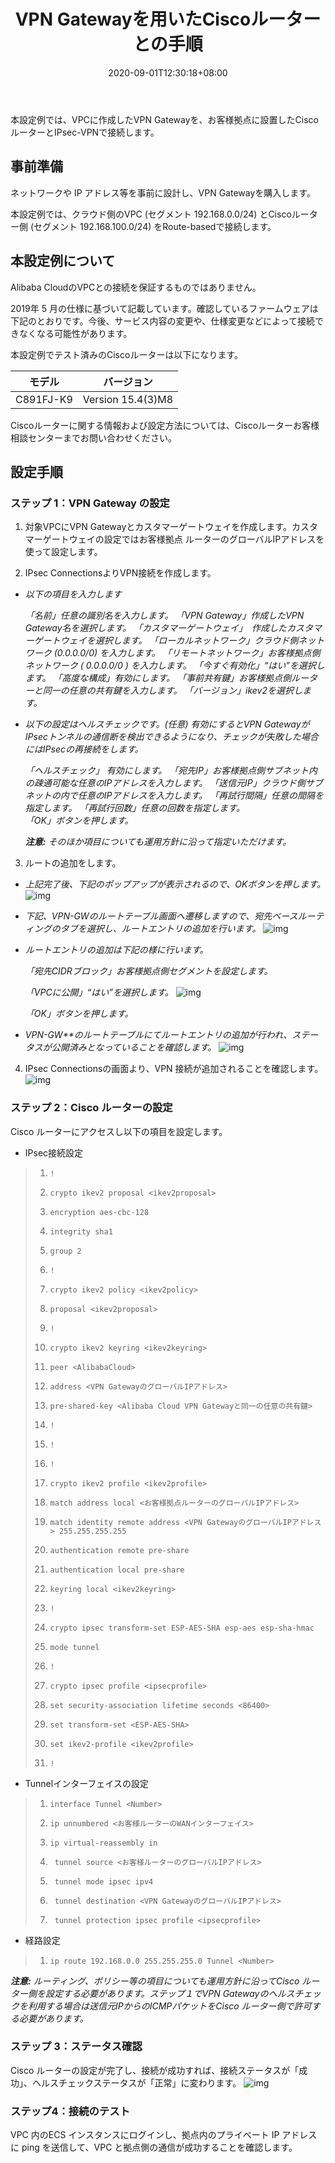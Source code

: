 ﻿---
title: "VPN Gatewayを用いたCiscoルーターとの手順"
description: "VPN Gatewayを用いたCiscoルーターとのIP Sec-VPN接続手順を紹介します。"
date: 2020-09-01T12:30:18+08:00
weight: 40
draft: false
---

本設定例では、VPCに作成したVPN Gatewayを、お客様拠点に設置したCisco ルーターとIPsec-VPNで接続します。

## 事前準備

ネットワークや IP アドレス等を事前に設計し、VPN Gatewayを購入します。

本設定例では、クラウド側のVPC (セグメント 192.168.0.0/24) とCiscoルーター側 (セグメント 192.168.100.0/24) をRoute-basedで接続します。

## 本設定例について

Alibaba CloudのVPCとの接続を保証するものではありません。

2019年 5 月の仕様に基づいて記載しています。確認しているファームウェアは下記のとおりです。今後、サービス内容の変更や、仕様変更などによって接続できなくなる可能性があります。

本設定例でテスト済みのCiscoルーターは以下になります。

| **モデル** | **バージョン**    |
| ---------- | ----------------- |
| C891FJ-K9  | Version 15.4(3)M8 |

Ciscoルーターに関する情報および設定方法については、Ciscoルーターお客様相談センターまでお問い合わせください。

## 設定手順

### ステップ 1：VPN Gateway の設定

1. 対象VPCにVPN Gatewayとカスタマーゲートウェイを作成します。カスタマーゲートウェイの設定ではお客様拠点 ルーターのグローバルIPアドレスを使って設定します。

2. IPsec ConnectionsよりVPN接続を作成します。

- *以下の項目を入力します*

  *「名前」任意の識別名を入力します。*
  *「VPN Gateway」作成したVPN Gateway名を選択します。*
  *「カスタマーゲートウェイ」　作成したカスタマーゲートウェイを選択します。*
  *「ローカルネットワーク」クラウド側ネットワーク (0.0.0.0/0) を入力します。*
  *「リモートネットワーク」お客様拠点側ネットワーク ( 0.0.0.0/0 ) を入力します。*
  *「今すぐ有効化」“はい”を選択します。*
  *「高度な構成」有効にします。*
  *「事前共有鍵」お客様拠点側ルーターと同一の任意の共有鍵を入力します。*
  *「バージョン」ikev2を選択します。*

- *以下の設定はヘルスチェックです。(任意)*
  *有効にするとVPN GatewayがIPsecトンネルの通信断を検出できるようになり、チェックが失敗した場合にはIPsecの再接続をします。*

  *「ヘルスチェック」 有効にします。*
  *「宛先IP」お客様拠点側サブネット内の疎通可能な任意のIPアドレスを入力します。*
  *「送信元IP」クラウド側サブネットの内で任意のIPアドレスを入力します。*
  *「再試行間隔」任意の間隔を指定します。*
  *「再試行回数」任意の回数を指定します。*  
  *「OK」ボタンを押します。*

  ***注意:*** *そのほか項目についても運用方針に沿って指定いただけます。*

3. ルートの追加をします。

- *上記完了後、下記のポップアップが表示されるので、OKボタンを押します。*
  ![img](https://github.com/sbcloud/help/tree/master/content/best-practice/network/imgs/cm-001.png)

- *下記、VPN-GWのルートテーブル画面へ遷移しますので、宛先ベースルーティングのタブを選択し、ルートエントリの追加を行います。*
  ![img](https://github.com/sbcloud/help/tree/master/content/best-practice/network/imgs/cm-002.png)

- *ルートエントリの追加は下記の様に行います。*

  *「宛先CIDRブロック」お客様拠点側セグメントを設定します。*

  *「VPCに公開」“はい”を選択します。*
  ![img](https://github.com/sbcloud/help/tree/master/content/best-practice/network/imgs/cm-003.png)

  *「OK」ボタンを押します。*

- *VPN-GW**のルートテーブルにてルートエントリの追加が行われ、ステータスが公開済みとなっていることを確認します。*
  ![img](https://github.com/sbcloud/help/tree/master/content/best-practice/network/imgs/cm-004.png)

4. IPsec Connectionsの画面より、VPN 接続が追加されることを確認します。
    ![img](https://github.com/sbcloud/help/tree/master/content/best-practice/network/imgs/cm-005.png)


### ステップ 2：Cisco ルーターの設定

Cisco ルーターにアクセスし以下の項目を設定します。

-  IPsec接続設定


>1.     !
>2.     crypto ikev2 proposal <ikev2proposal> 
>3.     encryption aes-cbc-128
>4.     integrity sha1
>5.     group 2
>6.     !
>7.     crypto ikev2 policy <ikev2policy> 
>8.     proposal <ikev2proposal>
>9.     !
>10.     crypto ikev2 keyring <ikev2keyring>
>11.     peer <AlibabaCloud>
>12.     address <VPN GatewayのグローバルIPアドレス>
>13.     pre-shared-key <Alibaba Cloud VPN Gatewayと同一の任意の共有鍵>
>14.     !
>15.     !
>16.     !
>17.     crypto ikev2 profile <ikev2profile>
>18.     match address local <お客様拠点ルーターのグローバルIPアドレス>
>19.     match identity remote address <VPN GatewayのグローバルIPアドレス> 255.255.255.255 
>20.     authentication remote pre-share
>21.     authentication local pre-share
>22.     keyring local <ikev2keyring>
>23.     !
>24.     crypto ipsec transform-set ESP-AES-SHA esp-aes esp-sha-hmac 
>25.     mode tunnel
>26.     !
>27.     crypto ipsec profile <ipsecprofile>
>28.     set security-association lifetime seconds <86400>
>29.     set transform-set <ESP-AES-SHA>
>30.     set ikev2-profile <ikev2profile>
>31.     !

-  Tunnelインターフェイスの設定

>1.     interface Tunnel <Number>
>2.     ip unnumbered <お客様ルーターのWANインターフェイス>
>3.     ip virtual-reassembly in
>4.      tunnel source <お客様ルーターのグローバルIPアドレス>
>5.      tunnel mode ipsec ipv4
>6.      tunnel destination <VPN GatewayのグローバルIPアドレス>
>7.      tunnel protection ipsec profile <ipsecprofile>

-  経路設定

>1.     ip route 192.168.0.0 255.255.255.0 Tunnel <Number>

  ***注意:*** *ルーティング、ポリシー等の項目についても運用方針に沿ってCisco ルーター側を設定する必要があります。ステップ１でVPN Gatewayのヘルスチェックを利用する場合は送信元IPからのICMPパケットをCisco ルーター側で許可する必要があります。*

### ステップ 3：ステータス確認

Cisco ルーターの設定が完了し、接続が成功すれば、接続ステータスが「成功」、ヘルスチェックステータスが「正常」に変わります。
  ![img](https://github.com/sbcloud/help/tree/master/content/best-practice/network/imgs/cm-006.png)


### ステップ4：接続のテスト

VPC 内のECS インスタンスにログインし、拠点内のプライベート IP アドレスに ping を送信して、VPC と拠点側の通信が成功することを確認します。
